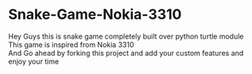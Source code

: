 # Snake-Game-Nokia-3310
Hey Guys this is snake game completely built over python turtle module<br>
This game is inspired from Nokia 3310<br>
And Go ahead by forking this project and add your custom features and enjoy your time<br>
